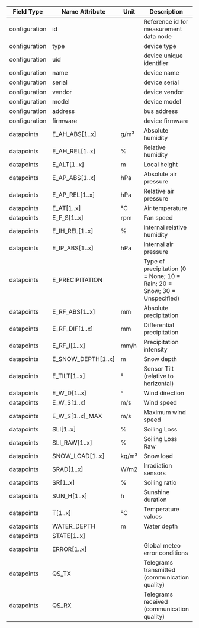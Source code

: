 | Field Type    | Name Attribute     | Unit  | Description                                                              | Value | Required | Example                      | Version |
|---------------|--------------------|-------|--------------------------------------------------------------------------|-------|----------|------------------------------|---------|
| configuration | id                 |       | Reference id for measurement data node                                   |       | x        | <device id=“1“ type=“meteo“> | 2.0.1   |
| configuration | type               |       | device type                                                              | meteo | x        | <device id=“1“ type=“meteo“> | 2.0.1   |
| configuration | uid                |       | device unique identifier                                                 |       | x        | <uid>MET12345</uid>          | 2.0.1   |
| configuration | name               |       | device name                                                              |       |          | <name>Meteo A</name>         | 2.0.1   |
| configuration | serial             |       | device serial                                                            |       |          | <serial>MET11.22.33</serial> | 2.0.1   |
| configuration | vendor             |       | device vendor                                                            |       |          | <vendor>vendor 123</vendor>  | 2.0.1   |
| configuration | model              |       | device model                                                             |       |          | <model></model>              | 2.0.1   |
| configuration | address            |       | bus address                                                              |       |          | <address>1</address>         | 2.0.1   |
| configuration | firmware           |       | device firmware                                                          |       |          | <firmware>1.23.3</firmware>  | 2.0.1   |
| datapoints    | E_AH_ABS[1..x]     | g/m³  | Absolute humidity                                                        |       |          |                              |         |
| datapoints    | E_AH_REL[1..x]     | %     | Relative humidity                                                        |       |          |                              |         |
| datapoints    | E_ALT[1..x]        | m     | Local height                                                             |       |          |                              |         |
| datapoints    | E_AP_ABS[1..x]     | hPa   | Absolute air pressure                                                    |       |          |                              |         |
| datapoints    | E_AP_REL[1..x]     | hPa   | Relative air pressure                                                    |       |          |                              |         |
| datapoints    | E_AT[1..x]         | °C    | Air temperature                                                          |       |          |                              |         |
| datapoints    | E_F_S[1..x]        | rpm   | Fan speed                                                                |       |          |                              |         |
| datapoints    | E_IH_REL[1..x]     | %     | Internal relative humidity                                               |       |          |                              |         |
| datapoints    | E_IP_ABS[1..x]     | hPa   | Internal air pressure                                                    |       |          |                              |         |
| datapoints    | E_PRECIPITATION    |       | Type of precipitation (0 = None; 10 = Rain; 20 = Snow; 30 = Unspecified) |       |          |                              |         |
| datapoints    | E_RF_ABS[1..x]     | mm    | Absolute precipitation                                                   |       |          |                              |         |
| datapoints    | E_RF_DIF[1..x]     | mm    | Differential precipitation                                               |       |          |                              |         |
| datapoints    | E_RF_I[1..x]       | mm/h  | Precipitation intensity                                                  |       |          |                              |         |
| datapoints    | E_SNOW_DEPTH[1..x] | m     | Snow depth                                                               |       |          |                              |         |
| datapoints    | E_TILT[1..x]       | °     | Sensor Tilt (relative to horizontal)                                     |       |          |                              |         |
| datapoints    | E_W_D[1..x]        | °     | Wind direction                                                           |       |          |                              |         |
| datapoints    | E_W_S[1..x]        | m/s   | Wind speed                                                               |       |          |                              |         |
| datapoints    | E_W_S[1..x]_MAX    | m/s   | Maximum wind speed                                                       |       |          |                              |         |
| datapoints    | SLI[1..x]          | %     | Soiling Loss                                                             |       |          |                              |         |
| datapoints    | SLI_RAW[1..x]      | %     | Soiling Loss Raw                                                         |       |          |                              |         |
| datapoints    | SNOW_LOAD[1..x]    | kg/m² | Snow load                                                                |       |          |                              |         |
| datapoints    | SRAD[1..x]         | W/m2  | Irradiation sensors                                                      |       |          |                              |         |
| datapoints    | SR[1..x]           | %     | Soiling ratio                                                            |       |          |                              |         |
| datapoints    | SUN_H[1..x]        | h     | Sunshine duration                                                        |       |          |                              |         |
| datapoints    | T[1..x]            | °C    | Temperature values                                                       |       |          |                              |         |
| datapoints    | WATER_DEPTH        | m     | Water depth                                                              |       |          |                              |         |
| datapoints    | STATE[1..x]        |       |                                                                          |       |          |                              |         |
| datapoints    | ERROR[1..x]        |       | Global meteo error conditions                                            |       |          |                              |         |
| datapoints    | QS_TX              |       | Telegrams transmitted (communication quality)                            |       |          |                              |         |
| datapoints    | QS_RX              |       | Telegrams received (communication quality)                               |       |          |                              |         |
